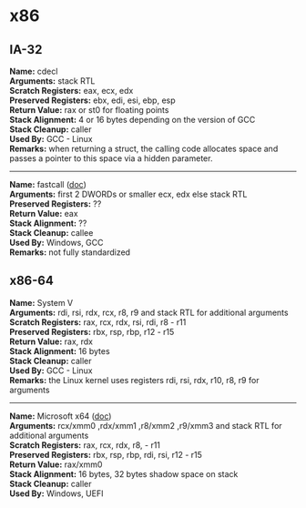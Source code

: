 # x86

## IA-32

**Name:** cdecl  
**Arguments:** stack RTL  
**Scratch Registers:** eax, ecx, edx  
**Preserved Registers:** ebx, edi, esi, ebp, esp  
**Return Value:** rax or st0 for floating points  
**Stack Alignment:** 4 or 16 bytes depending on the version of GCC  
**Stack Cleanup:** caller  
**Used By:** GCC - Linux  
**Remarks:** when returning a struct, the calling code allocates space and passes a pointer to this space via a hidden parameter.

---

**Name:** fastcall ([doc](https://docs.microsoft.com/en-us/cpp/cpp/fastcall))  
**Arguments:** first 2 DWORDs or smaller ecx, edx else stack RTL  
**Preserved Registers:** ??  
**Return Value:** eax  
**Stack Alignment:** ??  
**Stack Cleanup:** callee  
**Used By:** Windows, GCC  
**Remarks:** not fully standardized

## x86-64

**Name:** System V  
**Arguments:** rdi, rsi, rdx, rcx, r8, r9 and stack RTL for additional arguments  
**Scratch Registers:** rax, rcx, rdx, rsi, rdi, r8 - r11  
**Preserved Registers:** rbx, rsp, rbp, r12 - r15  
**Return Value:** rax, rdx  
**Stack Alignment:** 16 bytes  
**Stack Cleanup:** caller  
**Used By:** GCC - Linux  
**Remarks:** the Linux kernel uses registers rdi, rsi, rdx, r10, r8, r9 for arguments

---

**Name:** Microsoft x64 ([doc](https://docs.microsoft.com/en-us/cpp/build/calling-convention))  
**Arguments:** rcx/xmm0 ,rdx/xmm1 ,r8/xmm2 ,r9/xmm3 and stack RTL for additional arguments  
**Scratch Registers:** rax, rcx, rdx, r8, - r11  
**Preserved Registers:** rbx, rsp, rbp, rdi, rsi, r12 - r15  
**Return Value:** rax/xmm0  
**Stack Alignment:** 16 bytes, 32 bytes shadow space on stack  
**Stack Cleanup:** caller  
**Used By:** Windows, UEFI

